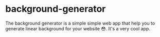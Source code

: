 # background-generator
The background generator is a simple simple web app that help you to generate   linear background for your website 😳. It's a very cool app.    
